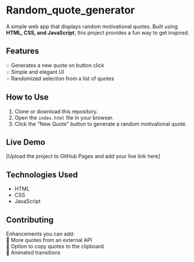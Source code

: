 # Random_quote_generator
A simple web app that displays random motivational quotes. Built using **HTML, CSS, and JavaScript**, this project provides a fun way to get inspired.

## Features  
💡 Generates a new quote on button click  
💡 Simple and elegant UI  
💡 Randomized selection from a list of quotes  

## How to Use  
1. Clone or download this repository.  
2. Open the `index.html` file in your browser.  
3. Click the "New Quote" button to generate a random motivational quote.  

## Live Demo  
[Upload the project to GitHub Pages and add your live link here]  

## Technologies Used  
- HTML  
- CSS  
- JavaScript  

## Contributing  
Enhancements you can add:  
🚀 More quotes from an external API  
🚀 Option to copy quotes to the clipboard  
🚀 Animated transitions  
